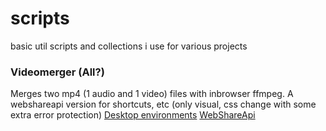# scripts

basic util scripts and collections i use for various projects

### Videomerger (All?)
Merges two mp4 (1 audio and 1 video) files with inbrowser ffmpeg.
A webshareapi version for shortcuts, etc (only visual, css change with some extra error protection)
[Desktop environments](videomerger.html)
[WebShareApi](videomerger_IOS.html)
